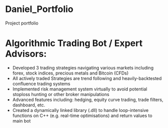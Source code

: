 # Daniel_Portfolio
Project portfolio

# Algorithmic Trading Bot / Expert Advisors:
* Developed 3 trading strategies navigating various markets including forex, stock indices, precious metals and Bitcoin (CFDs)
* All actively traded Strategies are trend following and heavily-backtested confluence trading systems
* Implemented risk management system virtually to avoid potential stoploss hunting or other broker manipulations
* Advanced features including: hedging, equity curve trading, trade filters, dashboard, etc.
* Created a dynamically linked library (.dll) to handle loop-intensive functions on C++ (e.g. real-time optimisations) and return values to main bot
